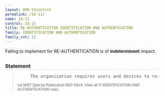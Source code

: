 ```yaml
---
layout: 800-53control
permalink: /IA-11/
name: IA-11
control: IA-11
title: RE-AUTHENTICATION IDENTIFICATION AND AUTHENTICATION
family: IDENTIFICATION AND AUTHENTICATION
family_cnt: 11
---
```

<p class="text-">Failing to implement for RE-AUTHENTICATION is of <b>indeterminent</b> impact.</p>

<h3 style="border-bottom:1px solid #ddd;margin:30px 0 8px 0;">Statement</h3>
<blockquote>
<pre>     The organization requires users and devices to re-authenticate when [Assignment: organization-defined circumstances or situations requiring re-authentication]. 
</pre>
<p><small>via NIST Special Publication 800-53v4. View all 11 <i>IDENTIFICATION AND AUTHENTICATION</i> rules. <a href="/cce/ssg/group/$Group_id"><span class="glyphicon glyphicon-link"></span></a> </small></p>
</blockquote>

